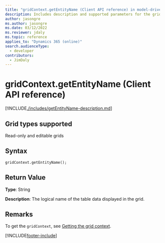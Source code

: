 ```yaml
---
title: "gridContext.getEntityName (Client API reference) in model-driven apps| MicrosoftDocs"
description: Includes description and supported parameters for the gridContext.getEntityName method.
author: jasongre
ms.author: jasongre
ms.date: 03/12/2022
ms.reviewer: jdaly
ms.topic: reference
applies_to: "Dynamics 365 (online)"
search.audienceType: 
  - developer
contributors:
  - JimDaly
---
```

# gridContext.getEntityName (Client API reference)

[!INCLUDE[./includes/getEntityName-description.md](./includes/getEntityName-description.md)]

## Grid types supported

Read-only and editable grids

## Syntax

`gridContext.getEntityName();`

## Return Value

**Type**: String

**Description**: The logical name of the table data displayed in the grid.

## Remarks

To get the `gridContext`, see [Getting the grid context](../../grids.md#bkmk_gridcontext). 

[!INCLUDE[footer-include](../../../../../../includes/footer-banner.md)]
